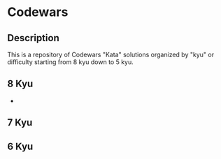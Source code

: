 # Codewars

## Description

This is a repository of Codewars "Kata" solutions organized by "kyu" or difficulty starting from 8 kyu down to 5 kyu.

## 8 Kyu
- 

## 7 Kyu

## 6 Kyu

